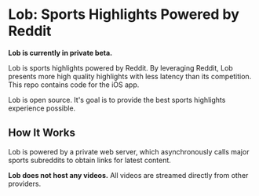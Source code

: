 # Lob: Sports Highlights Powered by Reddit
<strong>Lob is currently in private beta.</strong>

Lob is sports highlights powered by Reddit. By leveraging Reddit, Lob presents more high quality highlights with less latency than its competition. This repo contains code for the iOS app.

Lob is open source. It's goal is to provide the best sports highlights experience possible.

## How It Works
Lob is powered by a private web server, which asynchronously calls major sports subreddits to obtain links for latest content.

<strong>Lob does not host any videos.</strong> All videos are streamed directly from other providers.

